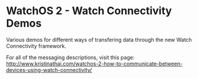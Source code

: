 WatchOS 2 - Watch Connectivity Demos
===================
Various demos for different ways of transfering data through the new Watch Connectivity framework.

For all of the messaging descriptions, visit this page: http://www.kristinathai.com/watchos-2-how-to-communicate-between-devices-using-watch-connectivity/
